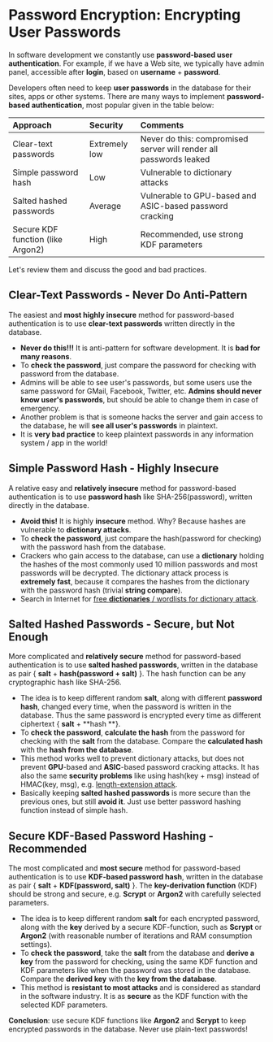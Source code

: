 # Password Encryption: Encrypting User Passwords

In software development we constantly use **password-based user authentication**. For example, if we have a Web site, we typically have admin panel, accessible after **login**, based on **username** + **password**.

Developers often need to keep **user passwords** in the database for their sites, apps or other systems. There are many ways to implement **password-based authentication**, most popular given in the table below:

| **Approach** | **Security** | **Comments** |
| :--- | :--- | :--- |
| Clear-text passwords | Extremely low | Never do this: compromised server will render all passwords leaked |
| Simple password hash | Low | Vulnerable to dictionary attacks |
| Salted hashed passwords | Average | Vulnerable to GPU-based and ASIC-based password cracking |
| Secure KDF function \(like Argon2\) | High | Recommended, use strong KDF parameters |

Let's review them and discuss the good and bad practices.

## Clear-Text Passwords - Never Do Anti-Pattern

The easiest and **most highly insecure** method for password-based authentication is to use **clear-text passwords** written directly in the database.

* **Never do this!!!** It is anti-pattern for software development. It is **bad for many reasons**.
* To **check the password**, just compare the password for checking with password from the database.
* Admins will be able to see user's passwords, but some users use the same password for GMail, Facebook, Twitter, etc. **Admins should never know user's passwords**, but should be able to change them in case of emergency.
* Another problem is that is someone hacks the server and gain access to the database, he will **see all user's passwords** in plaintext.
* It is **very bad practice** to keep plaintext passwords in any information system / app in the world!

## Simple Password Hash - Highly Insecure

A relative easy and **relatively insecure** method for password-based authentication is to use **password hash** like SHA-256\(password\), written directly in the database.

* **Avoid this!** It is highly **insecure** method. Why? Because hashes are vulnerable to **dictionary attacks**.
* To **check the password**, just compare the hash\(password for checking\) with the password hash from the database.
* Crackers who gain access to the database, can use a **dictionary** holding the hashes of the most commonly used 10 million passwords and most passwords will be decrypted. The dictionary attack process is **extremely fast**, because it compares the hashes from the dictionary with the password hash \(trivial **string compare**\).
* Search in Internet for [free **dictionaries** / wordlists for dictionary attack](https://www.google.com/search?q=password+cracking+dictionary+download). 

## Salted Hashed Passwords - Secure, but Not Enough

More complicated and **relatively secure** method for password-based authentication is to use **salted hashed passwords**, written in the database as pair { **salt** + **hash\(password + salt\)** }. The hash function can be any cryptographic hash like SHA-256.

* The idea is to keep different random **salt**, along with different **password hash**, changed every time, when the password is written in the database. Thus the same password is encrypted every time as different ciphertext { **salt** + **hash **}.
* To **check the password**, **calculate the hash** from the password for checking with the **salt** from the database. Compare the **calculated hash** with the **hash from the database**.
* This method works well to prevent dictionary attacks, but does not prevent **GPU**-based and **ASIC**-based password cracking attacks. It has also the same **security problems** like using hash\(key + msg\) instead of HMAC\(key, msg\), e.g. [length-extension attack](https://en.wikipedia.org/wiki/Length_extension_attack).
* Basically keeping **salted hashed passwords** is more secure than the previous ones, but still **avoid it**. Just use better password hashing function instead of simple hash.

## Secure KDF-Based Password Hashing - Recommended

The most complicated and **most secure** method for password-based authentication is to use **KDF-based password hash**, written in the database as pair { **salt** + **KDF\(password, salt\)** }. The **key-derivation function** \(KDF\) should be strong and secure, e.g. **Scrypt** or **Argon2** with carefully selected parameters.

* The idea is to keep different random **salt** for each encrypted password, along with the **key** derived by a secure KDF-function, such as **Scrypt** or **Argon2** \(with reasonable number of iterations and RAM consumption settings\).
* To **check the password**, take the **salt** from the database and **derive a key** from the password for checking, using the same KDF function and KDF parameters like when the password was stored in the database. Compare the **derived key** with the **key from the database**.
* This method is **resistant to most attacks** and is considered as standard in the software industry. It is as **secure** as the KDF function with the selected KDF parameters.

**Conclusion**: use secure KDF functions like **Argon2** and **Scrypt** to keep encrypted passwords in the database. Never use plain-text passwords!

